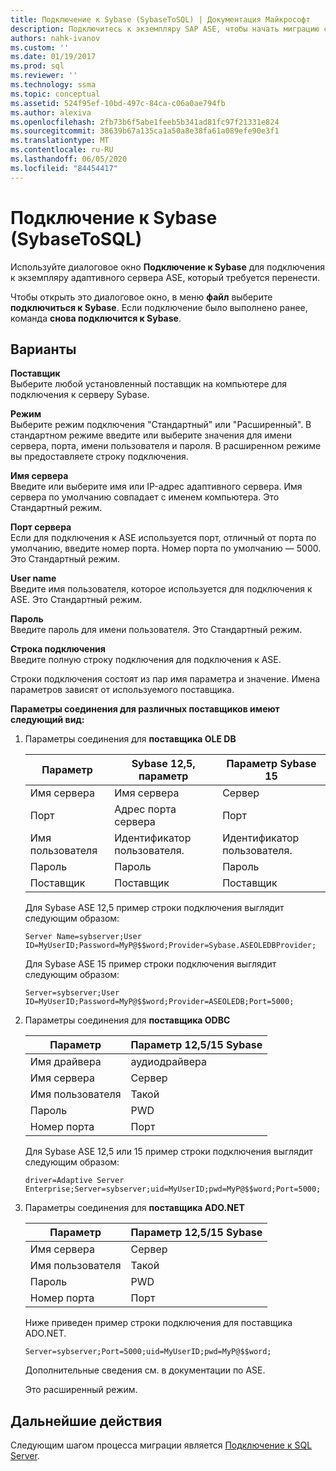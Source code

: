 ```yaml
---
title: Подключение к Sybase (SybaseToSQL) | Документация Майкрософт
description: Подключитесь к экземпляру SAP ASE, чтобы начать миграцию с помощью SSMA для Sybase (SAP ASE). Используйте диалоговое окно Подключение к Sybase.
authors: nahk-ivanov
ms.custom: ''
ms.date: 01/19/2017
ms.prod: sql
ms.reviewer: ''
ms.technology: ssma
ms.topic: conceptual
ms.assetid: 524f95ef-10bd-497c-84ca-c06a0ae794fb
ms.author: alexiva
ms.openlocfilehash: 2fb73b6f5abe1feeb5b341ad81fc97f21331e824
ms.sourcegitcommit: 38639b67a135ca1a50a8e38fa61a089efe90e3f1
ms.translationtype: MT
ms.contentlocale: ru-RU
ms.lasthandoff: 06/05/2020
ms.locfileid: "84454417"
---
```

# <a name="connect-to-sybase-sybasetosql"></a>Подключение к Sybase (SybaseToSQL)

Используйте диалоговое окно **Подключение к Sybase** для подключения к экземпляру адаптивного сервера ASE, который требуется перенести.

Чтобы открыть это диалоговое окно, в меню **файл** выберите **подключиться к Sybase**. Если подключение было выполнено ранее, команда **снова подключится к Sybase**.

## <a name="options"></a>Варианты

**Поставщик**  
Выберите любой установленный поставщик на компьютере для подключения к серверу Sybase.

**Режим**  
Выберите режим подключения "Стандартный" или "Расширенный". В стандартном режиме введите или выберите значения для имени сервера, порта, имени пользователя и пароля. В расширенном режиме вы предоставляете строку подключения.

**Имя сервера**  
Введите или выберите имя или IP-адрес адаптивного сервера. Имя сервера по умолчанию совпадает с именем компьютера. Это Стандартный режим.

**Порт сервера**  
Если для подключения к ASE используется порт, отличный от порта по умолчанию, введите номер порта. Номер порта по умолчанию — 5000. Это Стандартный режим.
  
**User name**  
Введите имя пользователя, которое используется для подключения к ASE. Это Стандартный режим.

**Пароль**  
Введите пароль для имени пользователя. Это Стандартный режим.

**Строка подключения**  
Введите полную строку подключения для подключения к ASE.

Строки подключения состоят из пар имя параметра и значение. Имена параметров зависят от используемого поставщика.

**Параметры соединения для различных поставщиков имеют следующий вид:**

1. Параметры соединения для **поставщика OLE DB**

   |Параметр|Sybase 12,5, параметр|Параметр Sybase 15|
   |-----------|-------------------------|-----------------------|
   |Имя сервера|Имя сервера|Сервер|
   |Порт|Адрес порта сервера|Порт|
   |Имя пользователя|Идентификатор пользователя.|Идентификатор пользователя.|
   |Пароль|Пароль|Пароль|
   |Поставщик|Поставщик|Поставщик|

   Для Sybase ASE 12,5 пример строки подключения выглядит следующим образом:

   `Server Name=sybserver;User ID=MyUserID;Password=MyP@$$word;Provider=Sybase.ASEOLEDBProvider;`

   Для Sybase ASE 15 пример строки подключения выглядит следующим образом:

   `Server=sybserver;User ID=MyUserID;Password=MyP@$$word;Provider=ASEOLEDB;Port=5000;`

2. Параметры соединения для **поставщика ODBC**

   |Параметр|Параметр 12,5/15 Sybase|
   |-----------|-----------------------------|
   |Имя драйвера|аудиодрайвера|
   |Имя сервера|Сервер|
   |Имя пользователя|Такой|
   |Пароль|PWD|
   |Номер порта|Порт|

   Для Sybase ASE 12,5 или 15 пример строки подключения выглядит следующим образом:

   `driver=Adaptive Server Enterprise;Server=sybserver;uid=MyUserID;pwd=MyP@$$word;Port=5000;`

3. Параметры соединения для **поставщика ADO.NET**

   |Параметр|Параметр 12,5/15 Sybase|
   |-----------|-----------------------------|
   |Имя сервера|Сервер|
   |Имя пользователя|Такой|
   |Пароль|PWD|
   |Номер порта|Порт|

   Ниже приведен пример строки подключения для поставщика ADO.NET.

   `Server=sybserver;Port=5000;uid=MyUserID;pwd=MyP@$$word;`

   Дополнительные сведения см. в документации по ASE.

   Это расширенный режим.

## <a name="next-steps"></a>Дальнейшие действия

Следующим шагом процесса миграции является [Подключение к SQL Server](connect-to-sql-server-sybasetosql.md).
